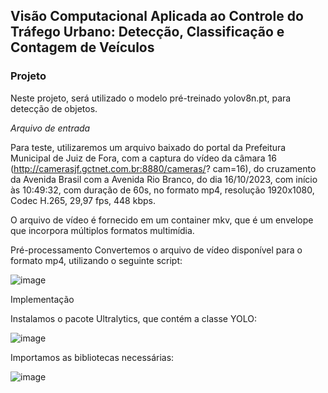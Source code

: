 ## Visão Computacional Aplicada ao Controle do Tráfego Urbano: Detecção, Classificação e Contagem de Veículos

### Projeto

Neste projeto, será utilizado o modelo pré-treinado yolov8n.pt, para detecção de objetos.

*Arquivo de entrada* 

Para teste, utilizaremos um arquivo baixado do portal da
Prefeitura Municipal de Juiz de Fora, com a captura do vídeo
da câmara 16 (http://camerasjf.gctnet.com.br:8880/cameras/?
cam=16), do cruzamento da Avenida Brasil com a Avenida
Rio Branco, do dia 16/10/2023, com início às 10:49:32, com
duração de 60s, no formato mp4, resolução 1920x1080,
Codec H.265, 29,97 fps, 448 kbps.

O arquivo de vídeo é fornecido em um container mkv, que
é um envelope que incorpora múltiplos formatos
multimídia.

Pré-processamento
Convertemos o arquivo de vídeo disponível para o formato
mp4, utilizando o seguinte script:

![image](https://github.com/guiajf/tfcv/assets/152413615/c4944fb6-710d-4955-b595-85d9da992d03)

Implementação

Instalamos o pacote Ultralytics, que contém a classe YOLO:

![image](https://github.com/guiajf/tfcv/assets/152413615/488c668a-c8de-4570-a7f1-ac95bdd69e7e)

Importamos as bibliotecas necessárias:

![image](https://github.com/guiajf/tfcv/assets/152413615/6b7a0544-e151-429e-837c-5f17e43641ab)




